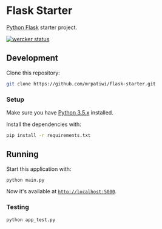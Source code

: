 # Flask Starter

[Python Flask](http://flask.pocoo.org/) starter project.

[![wercker status](https://app.wercker.com/status/d1ef9c42121ef910ba27a90ac6fc78b8/s "wercker status")](https://app.wercker.com/project/bykey/d1ef9c42121ef910ba27a90ac6fc78b8)

## Development

Clone this repository:

```sh
git clone https://github.com/mrpatiwi/flask-starter.git
```

### Setup

Make sure you have [Python 3.5.x](https://www.python.org/) installed.

Install the dependencies with:

```sh
pip install -r requirements.txt
```

## Running

Start this application with:

```sh
python main.py
```

Now it's available at [`http://localhost:5000`](http://localhost:5000).

### Testing

```sh
python app_test.py
```
